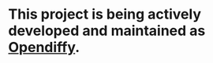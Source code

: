 # This project is being actively developed and maintained as [Opendiffy](https://github.com/opendiffy/diffy).
